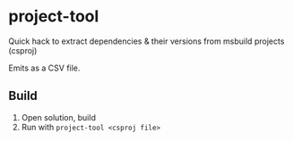 project-tool
============

Quick hack to extract dependencies & their versions from msbuild projects (csproj)

Emits as a CSV file.

Build
-----

1. Open solution, build
2. Run with `project-tool <csproj file>`

